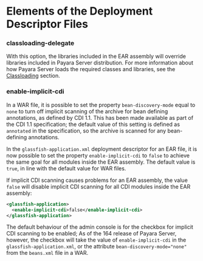 # Elements of the Deployment Descriptor Files

### classloading-delegate
With this option, the libraries included in the EAR assembly will override libraries included in Payara Server distribution. 
For more information about how Payara Server loads the required classes and libraries, see the [Classloading](../classloading.md) section.

### enable-implicit-cdi

In a WAR file, it is possible to set the property `bean-discovery-mode` equal to `none` to turn off implicit scanning of the archive for bean defining annotations, as defined by CDI 1.1. This has been made available as part of the CDI 1.1 specification; the default value of this setting is defined as `annotated` in the specification, so the archive is scanned for any bean-defining annotations.

In the `glassfish-application.xml` deployment descriptor for an EAR file, it is now possible to set the property `enable-implicit-cdi` to `false` to achieve the same goal for all modules inside the EAR assembly. The default value is `true`, in line with the default value for WAR files.

If implicit CDI scanning causes problems for an EAR assembly, the value `false` will disable implicit CDI scanning for all CDI modules inside the EAR assembly:

```xml
<glassfish-application>
  <enable-implicit-cdi>false</enable-implicit-cdi>
</glassfish-application>
```

The default behaviour of the admin console is for the checkbox for implicit CDI scanning to be enabled; As of the 164 release of Payara Server, however, the checkbox will take the value of `enable-implicit-cdi` in the `glassfish-application.xml`, or the attribute `bean-discovery-mode="none"` from the `beans.xml` file in a WAR.
